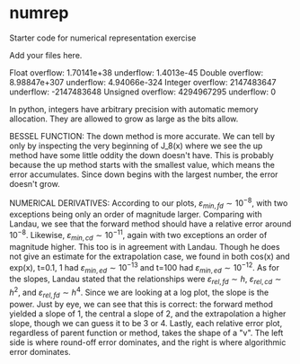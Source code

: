 # numrep

Starter code for numerical representation exercise

Add your files here.

Float      overflow: 1.70141e+38    underflow: 1.4013e-45
Double     overflow: 8.98847e+307   underflow: 4.94066e-324
Integer    overflow: 2147483647     underflow: -2147483648
Unsigned   overflow: 4294967295     underflow: 0

In python, integers have arbitrary precision with automatic memory allocation. They are allowed to grow as large as the bits allow.

BESSEL FUNCTION:
The down method is more accurate. We can tell by only by inspecting the very
beginning of J_8(x) where we see the up method have some little oddity the
down doesn't have. This is probably because the up method starts with the smallest
value, which means the error accumulates. Since down begins with the largest
number, the error doesn't grow.

NUMERICAL DERIVATIVES:
According to our plots, $\varepsilon_{min,fd} \sim 10^{-8}$, with two exceptions being only an order of magnitude larger. Comparing with Landau, we see that the forward method should have a relative error around $10^{-8}$. Likewise, $\varepsilon_{min,cd} \sim 10^{-11}$, again with two exceptions an order of magnitude higher. This too is in agreement with Landau. Though he does not give an estimate for the extrapolation case, we found in both cos(x) and exp(x), t=0.1, 1 had $\varepsilon_{min,ed} \sim 10^{-13}$ and t=100 had $\varepsilon_{min,ed} \sim 10^{-12}$.
As for the slopes, Landau stated that the relationships were $\varepsilon_{rel,fd} \sim h$, $\varepsilon_{rel,cd} \sim h^2$, and $\varepsilon_{rel,fd} \sim h^4$. Since we are looking at a log plot, the slope is the power. Just by eye, we can see that this is correct: the forward method yielded a slope of 1, the central a slope of 2, and the extrapolation a higher slope, though we can guess it to be 3 or 4. 
Lastly, each relative error plot, regardless of parent function or method, takes the shape of a "v". The left side is where round-off error dominates, and the right is where algorithmic error dominates.